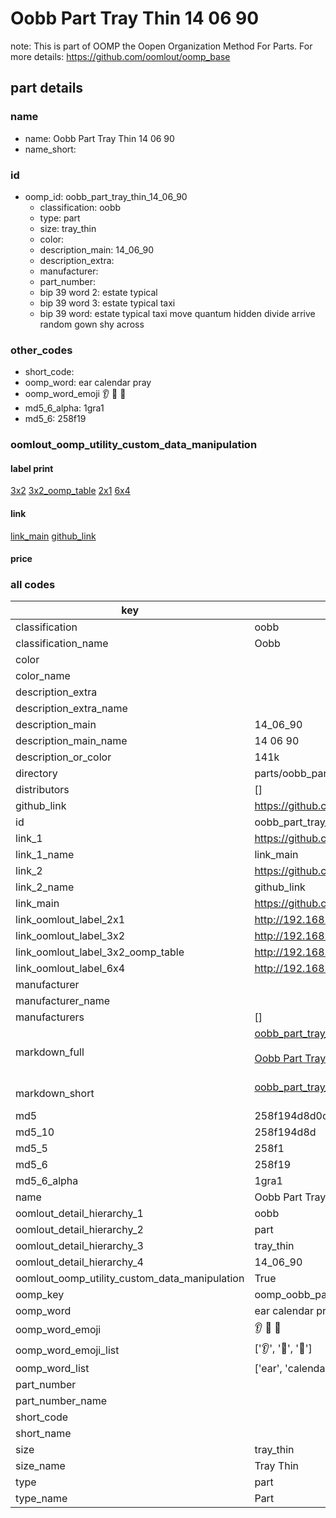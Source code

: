 # Oobb Part Tray Thin 14 06 90  

note: This is part of OOMP the Oopen Organization Method For Parts. For more details: https://github.com/oomlout/oomp_base

##  part details





### name
* name: Oobb Part Tray Thin 14 06 90
* name_short: 
### id
* oomp_id: oobb_part_tray_thin_14_06_90
  * classification: oobb
  * type: part
  * size: tray_thin
  * color: 
  * description_main: 14_06_90
  * description_extra: 
  * manufacturer: 
  * part_number: 
  * bip 39 word 2: estate typical
  * bip 39 word 3: estate typical taxi
  * bip 39 word: estate typical taxi move quantum hidden divide arrive random gown shy across

### other_codes
* short_code: 
* oomp_word: ear calendar pray
* oomp_word_emoji :ear: :calendar: :pray:
* md5_6_alpha: 1gra1
* md5_6: 258f19






### oomlout_oomp_utility_custom_data_manipulation
#### label print
[3x2](http://192.168.1.245:1112/?label=oomp%201gra1)
[3x2_oomp_table](http://192.168.1.107:1112/?label=oomp%201gra1)
[2x1](http://192.168.1.242:1112/?label=oomp%201gra1)
[6x4](http://192.168.1.55:1112/?label=oomp%201gra1)    

#### link

[link_main](https://github.com/oomlout/oomlout_oomp_current_version_messy/tree/main/parts/oobb_part_tray_thin_14_06_90) [github_link](https://github.com/oomlout/oomlout_oomp_part_src/tree/main/parts/oobb_part_tray_thin_14_06_90)                             

#### price







### all codes 
| key | value |  
| --- | --- |  
| classification | oobb |  
| classification_name | Oobb |  
| color |  |  
| color_name |  |  
| description_extra |  |  
| description_extra_name |  |  
| description_main | 14_06_90 |  
| description_main_name | 14 06 90 |  
| description_or_color | 141k |  
| directory | parts/oobb_part_tray_thin_14_06_90 |  
| distributors | [] |  
| github_link | https://github.com/oomlout/oomlout_oomp_part_src/tree/main/parts/oobb_part_tray_thin_14_06_90 |  
| id | oobb_part_tray_thin_14_06_90 |  
| link_1 | https://github.com/oomlout/oomlout_oomp_current_version_messy/tree/main/parts/oobb_part_tray_thin_14_06_90 |  
| link_1_name | link_main |  
| link_2 | https://github.com/oomlout/oomlout_oomp_part_src/tree/main/parts/oobb_part_tray_thin_14_06_90 |  
| link_2_name | github_link |  
| link_main | https://github.com/oomlout/oomlout_oomp_current_version_messy/tree/main/parts/oobb_part_tray_thin_14_06_90 |  
| link_oomlout_label_2x1 | http://192.168.1.242:1112/?label=oomp%201gra1 |  
| link_oomlout_label_3x2 | http://192.168.1.245:1112/?label=oomp%201gra1 |  
| link_oomlout_label_3x2_oomp_table | http://192.168.1.107:1112/?label=oomp%201gra1 |  
| link_oomlout_label_6x4 | http://192.168.1.55:1112/?label=oomp%201gra1 |  
| manufacturer |  |  
| manufacturer_name |  |  
| manufacturers | [] |  
| markdown_full | [oobb_part_tray_thin_14_06_90](https://github.com/oomlout/oomlout_oomp_current_version_messy/tree/main/parts/oobb_part_tray_thin_14_06_90)<br>[](https://github.com/oomlout/oomlout_oomp_current_version_messy/tree/main/parts/oobb_part_tray_thin_14_06_90)<br>[Oobb Part Tray Thin 14 06 90](https://github.com/oomlout/oomlout_oomp_current_version_messy/tree/main/parts/oobb_part_tray_thin_14_06_90)<br><br> |  
| markdown_short | [oobb_part_tray_thin_14_06_90](https://github.com/oomlout/oomlout_oomp_current_version_messy/tree/main/parts/oobb_part_tray_thin_14_06_90)<br><br> |  
| md5 | 258f194d8d0c87fdadd7a90dbcfafa6b |  
| md5_10 | 258f194d8d |  
| md5_5 | 258f1 |  
| md5_6 | 258f19 |  
| md5_6_alpha | 1gra1 |  
| name | Oobb Part Tray Thin 14 06 90 |  
| oomlout_detail_hierarchy_1 | oobb |  
| oomlout_detail_hierarchy_2 | part |  
| oomlout_detail_hierarchy_3 | tray_thin |  
| oomlout_detail_hierarchy_4 | 14_06_90 |  
| oomlout_oomp_utility_custom_data_manipulation | True |  
| oomp_key | oomp_oobb_part_tray_thin_14_06_90 |  
| oomp_word | ear calendar pray |  
| oomp_word_emoji | :ear: :calendar: :pray: |  
| oomp_word_emoji_list | [':ear:', ':calendar:', ':pray:'] |  
| oomp_word_list | ['ear', 'calendar', 'pray'] |  
| part_number |  |  
| part_number_name |  |  
| short_code |  |  
| short_name |  |  
| size | tray_thin |  
| size_name | Tray Thin |  
| type | part |  
| type_name | Part |  
